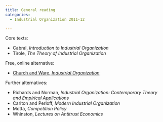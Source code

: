 ```yaml
---
title: General reading
categories:
  - Industrial Organization 2011-12

---
```

Core texts:
  * Cabral, *Introduction to Industrial Organization*
  * Tirole, *The Theory of Industrial Organization*

Free, online alternative:
  * <a href="https://works.bepress.com/cgi/viewcontent.cgi?article=1022&amp;context=jeffrey_church">Church and Ware, *Industrial Organization*</a>

Further alternatives:
  * Richards and   Norman, *Industrial Organization: Contemporary Theory and Empirical Applications*
  * Carlton and Perloff, *Modern Industrial Organization*
  * Motta, *Competition Policy*
  * Whinston, *Lectures on Antitrust Economics*